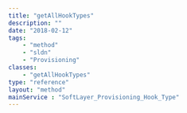 ```yaml
---
title: "getAllHookTypes"
description: ""
date: "2018-02-12"
tags:
    - "method"
    - "sldn"
    - "Provisioning"
classes:
    - "getAllHookTypes"
type: "reference"
layout: "method"
mainService : "SoftLayer_Provisioning_Hook_Type"
---
```


